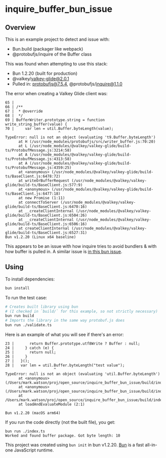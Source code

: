 # inquire_buffer_bun_issue

## Overview
This is an example project to detect and issue with:
- Bun.build (packager like webpack)
- @protobufjs/inquire of the Buffer class

This was found when attempting to use this stack:
- Bun 1.2.20 (built for production)
- @valkey/valkey-glide@2.0.1
- Pulled in: protobufjs@7.5.4, @protobufjs/inquire@1.1.0

The error when creating a Valkey Glide client was:
```
65 |
66 | /**
67 |  * @override
68 |  */
69 | BufferWriter.prototype.string = function write_string_buffer(value) {
70 |     var len = util.Buffer.byteLength(value);
                        ^
TypeError: null is not an object (evaluating 't9.Buffer.byteLength')
      at H (/usr/node_modules/protobufjs/src/writer_buffer.js:70:20)
      at L (/usr/node_modules/@valkey/valkey-glide/build-ts/ProtobufMessage.js:3214:58)
      at A (/usr/node_modules/@valkey/valkey-glide/build-ts/ProtobufMessage.js:4313:58)
      at A (/usr/node_modules/@valkey/valkey-glide/build-ts/ProtobufMessage.js:4359:25)
      at <anonymous> (/usr/node_modules/@valkey/valkey-glide/build-ts/BaseClient.js:6478:72)
      at writeOrBufferRequest (/usr/node_modules/@valkey/valkey-glide/build-ts/BaseClient.js:577:9)
      at <anonymous> (/usr/node_modules/@valkey/valkey-glide/build-ts/BaseClient.js:6477:18)
      at new Promise (1:11)
      at connectToServer (/usr/node_modules/@valkey/valkey-glide/build-ts/BaseClient.js:6470:16)
      at __createClientInternal (/usr/node_modules/@valkey/valkey-glide/build-ts/BaseClient.js:6504:26)
      at __createClientInternal (/usr/node_modules/@valkey/valkey-glide/build-ts/BaseClient.js:6506:16)
      at createClientInternal (/usr/node_modules/@valkey/valkey-glide/build-ts/BaseClient.js:6527:31)
Bun v1.2.20 (Linux x64 baseline)
```

This appears to be an issue with how inquire tries to avoid bundlers
& with how buffer is pulled in. A similar issue is
[in this bun issue](https://github.com/oven-sh/bun/issues/14891).

## Using

To install dependencies:

```bash
bun install
```

To run the test case:

```bash
# Creates built library using bun
# (I checked in `build/` for this example, so not strictly necessary)
bun run build
# Imports the library in the same way protobuf.js does
bun run ./validate.ts
```

Here is an example of what you will see if there's an error:
```
23 |       return Buffer.prototype.utf8Write ? Buffer : null;
24 |     } catch (e) {
25 |       return null;
26 |     }
27 |   }();
28 |   var len = util.Buffer.byteLength("test value");
                      ^
TypeError: null is not an object (evaluating 'util.Buffer.byteLength')
      at <anonymous> (/Users/mark.watson/proj/open_source/inquire_buffer_bun_issue/build/index.js:28:18)
      at <anonymous> (/Users/mark.watson/proj/open_source/inquire_buffer_bun_issue/build/index.js:1:47)
      at /Users/mark.watson/proj/open_source/inquire_buffer_bun_issue/build/index.js:31:16
      at loadAndEvaluateModule (2:1)

Bun v1.2.20 (macOS arm64)
```

If you run the code directly (not the built file), you get:
```
bun run ./index.ts
Worked and found buffer package. Got byte length: 10
```

This project was created using `bun init` in bun v1.2.20. [Bun](https://bun.com) is a fast all-in-one JavaScript runtime.
